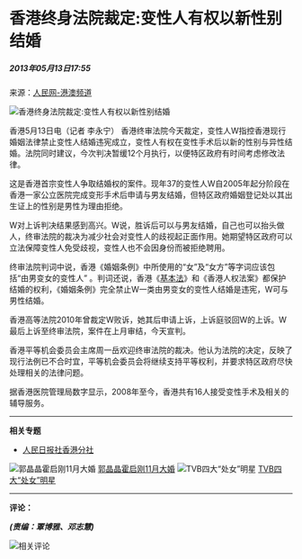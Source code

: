 # 香港终身法院裁定:变性人有权以新性别结婚

##### 2013年05月13日17:55    
来源：[人民网-港澳频道](http://hm.people.com.cn/)    

![香港终身法院裁定:变性人有权以新性别结婚](http://58.68.146.78/index/?cid=&catalogs=42272&keyword=&refer=)

香港5月13日电（记者 李永宁） 香港终审法院今天裁定，变性人W指控香港现行婚姻法律禁止变性人结婚违宪成立，变性人有权在变性手术后以新的性别与异性结婚。法院同时建议，今次判决暂缓12个月执行，以便特区政府有时间考虑修改法律。

这是香港首宗变性人争取结婚权的案件。现年37的变性人W自2005年起分阶段在香港一家公立医院完成变形手术后申请与男友结婚，但特区政府婚姻登记处以其出生证上的性别是男性为理由拒绝。

W对上诉判决结果感到高兴。W说，胜诉后可以与男友结婚，自己也可以抬头做人，终审法院的裁决为减少社会对变性人的歧视起正面作用。她期望特区政府可以立法保障变性人免受歧视，变性人也不会因身份而被拒绝聘用。

终审法院判词中说，香港《婚姻条例》中所使用的“女”及“女方”等字词应该包括“由男变女的变性人” 。判词还说，香港《[基本法](http://hm.people.com.cn/GB/42280/85539/index.html)》和《香港人权法案》都保护结婚的权利，《婚姻条例》完全禁止W一类由男变女的变性人结婚是违宪，W可与男性结婚。

香港高等法院2010年曾裁定W败诉，她其后申请上诉，上诉庭驳回W的上诉。W最后上诉至终审法院，案件在上月审结，今天宣判。

香港平等机会委员会主席周一岳欢迎终审法院的裁决。他认为法院的决定，反映了现行法例已不合时宜，平等机会委员会将继续支持平等权利，并要求特区政府尽快处理相关的法律问题。

据香港医院管理局数字显示，2008年至今，香港共有16人接受变性手术及相关的辅导服务。

--- 

**相关专题**

-   [人民日报社香港分社](http://www.people.com.cn/GB/other4583/5071/index.html)

![郭晶晶霍启刚11月大婚](http://NMediaFile/2012/1031/MAIN201210311600396919033981219.jpg) [郭晶晶霍启刚11月大婚](http://hm.people.com.cn/n/2012/1012/c42272-19242033-1.html)
![TVB四大“处女”明星](http://NMediaFile/2012/1031/MAIN201210311539120524357757317.jpg) [TVB四大“处女”明星](http://hm.people.com.cn/n/2012/1027/c42272-19408658.html)

---

**评论：**

___(责编：覃博雅、邓志慧)___

![相关评论](http://58.68.146.44:8000/c.gif?id=21466235)
<!-- tcd_original_link http://hm.people.com.cn/n/2013/0513/c42272-21466235.html -->
